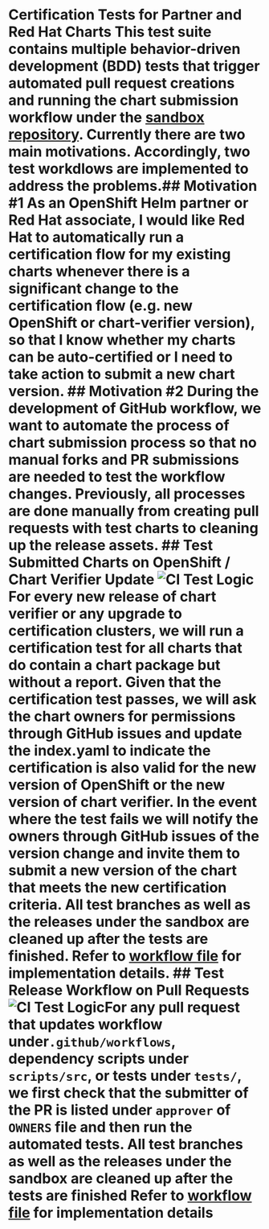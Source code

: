 # Certification Tests for Partner and Red Hat Charts This test suite contains multiple behavior-driven development (BDD) tests that trigger automated pull request creations and running the chart submission workflow under the [sandbox repository](https://github.com/openshift-helm-charts/sandbox). Currently there are two main motivations. Accordingly, two test workdlows are implemented to address the problems.## Motivation #1 As an OpenShift Helm partner or Red Hat associate, I would like Red Hat to automatically run a certification flow for my existing charts whenever there is a significant change to the certification flow (e.g. new OpenShift or chart-verifier version), so that I know whether my charts can be auto-certified or I need to take action to submit a new chart version. ## Motivation #2 During the development of GitHub workflow, we want to automate the process of chart submission process so that no manual forks and PR submissions are needed to test the workflow changes. Previously, all processes are done manually from creating pull requests with test charts to cleaning up the release assets. ## Test Submitted Charts on OpenShift / Chart Verifier Update ![CI Test Logic](../assets/ci_test_logic_schedule.png "CI Test Logic (Schedule)") For every new release of chart verifier or any upgrade to certification clusters, we will run a certification test for all charts that do contain a chart package but without a report. Given that the certification test passes, we will ask the chart owners for permissions through GitHub issues and update the index.yaml to indicate the certification is also valid for the new version of OpenShift or the new version of chart verifier. In the event where the test fails we will notify the owners through GitHub issues of the version change and invite them to submit a new version of the chart that meets the new certification criteria. All test branches as well as the releases under the sandbox are cleaned up after the tests are finished. Refer to [workflow file](../.github/workflows/test.yml) for implementation details. ## Test Release Workflow on Pull Requests ![CI Test Logic](/assets/ci_test_logic_pr.png "CI Test Logic (Pull Request)")For any pull request that updates workflow under`.github/workflows`, dependency scripts under `scripts/src`, or tests under `tests/`, we first check that the submitter of the PR is listed under `approver` of `OWNERS` file and then run the automated tests. All test branches as well as the releases under the sandbox are cleaned up after the tests are finished Refer to [workflow file](../.github/workflows/schedule.yml) for implementation details
